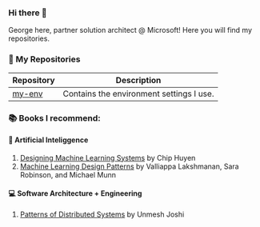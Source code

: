 ### Hi there 👋

George here, partner solution architect @ Microsoft! Here you will find my repositories.

### 🥰 My Repositories

| Repository                                     | Description                            |
|------------------------------------------------|----------------------------------------|
| [my-env](https://github.com/glzbcrt/my-env)    |Contains the environment settings I use.|


### 📚 Books I recommend:

#### 🤖 Artificial Inteliggence

1. [Designing Machine Learning Systems](https://www.amazon.com.br/Designing-Machine-Learning-Systems-English-ebook/dp/B0B1LGL2SR/ref=sr_1_2?crid=KHGGMGMO4GCN&dib=eyJ2IjoiMSJ9.CWbdihTV31PXD5AG-dmVaUMPHj0VLYaA7QEohRmmv02koZN3DJXc6pwhIHez_pK_ZmYE3PZkopE_0YQ7cXaBz_p_SmZqnOKrDWFzKSMpAjkSU41vUDe8bdunzc7xejbjJOU0PvKPvmzRFkrzyMzayHOpzGSn10H60RTPKjuFK_-NT9vPFikvEpwo7ckdVXdfzOOBPoudIROTmPoLFlTlE_aeJBaKUYw647v7SpoDECn89A0EDEkGE5QgL-fjPuRaK-cH2Og9SJqk98500XXTsg8WASoIdZS8_ARijVbdexI.uWmZLMMSOGPop1VGpCJcSDJStT0F52rIfvQcvoKakMQ&dib_tag=se&keywords=designing+machine+learning+systems&qid=1715166404&sprefix=designing+mac%2Caps%2C215&sr=8-2) by Chip Huyen
2. [Machine Learning Design Patterns](https://www.amazon.com.br/Machine-Learning-Design-Patterns-Preparation/dp/1098115783/ref=sr_1_9?crid=KHGGMGMO4GCN&dib=eyJ2IjoiMSJ9.CWbdihTV31PXD5AG-dmVaUMPHj0VLYaA7QEohRmmv02koZN3DJXc6pwhIHez_pK_ZmYE3PZkopE_0YQ7cXaBz_p_SmZqnOKrDWFzKSMpAjkSU41vUDe8bdunzc7xejbjJOU0PvKPvmzRFkrzyMzayHOpzGSn10H60RTPKjuFK_-NT9vPFikvEpwo7ckdVXdfzOOBPoudIROTmPoLFlTlE_aeJBaKUYw647v7SpoDECn89A0EDEkGE5QgL-fjPuRaK-cH2Og9SJqk98500XXTsg8WASoIdZS8_ARijVbdexI.uWmZLMMSOGPop1VGpCJcSDJStT0F52rIfvQcvoKakMQ&dib_tag=se&keywords=designing+machine+learning+systems&qid=1715167814&sprefix=designing+mac%2Caps%2C215&sr=8-9&ufe=app_do%3Aamzn1.fos.6a09f7ec-d911-4889-ad70-de8dd83c8a74) by Valliappa Lakshmanan, Sara Robinson, and Michael Munn 

#### 💻 Software Architecture + Engineering

1. [Patterns of Distributed Systems](https://www.amazon.com.br/Patterns-Distributed-Systems-Addison-Wesley-Signature-ebook/dp/B0CCD3F8BH/ref=sr_1_5?__mk_pt_BR=%C3%85M%C3%85%C5%BD%C3%95%C3%91&crid=2CMYSK57VJ2TN&dib=eyJ2IjoiMSJ9.B8V0GgbmdwDvJtmhTW1rDKoMJ22xh91jmO4788pQt9K6nlETtlXVs7LFnVt1p6YbORL40XNEXze2Vic7xRXaHQsnyJxLCv1znI2JvAXZzJz78jfg7e8KADYhmpKciA-dtfsqmUd9VHCwguCtH54LID3gCCScTkI_6LRDdLE71KhG6phTv_yS8Zn9deBSd5O7HXocSZpDLxObtUZ174GJ0csHA45g5uFm2tA6HGJVmyAAjBBx9KgyaFutSXjqF5Ml0YjLavducFz_wnjIaZ58NgY8U2XJAgf2UxEHplhDiVg.F6mhz1RIDzvviJIAucNEKSVkWn3LLChcXHOAoSIw9vk&dib_tag=se&keywords=distributed+systems&qid=1715176945&sprefix=distributed+system%2Caps%2C199&sr=8-5) by Unmesh Joshi


<!--
**glzbcrt/glzbcrt** is a ✨ _special_ ✨ repository because its `README.md` (this file) appears on your GitHub profile.

Here are some ideas to get you started:

- 🔭 I’m currently working on ...
- 🌱 I’m currently learning ...e
- 👯 I’m looking to collaborate on ...
- 🤔 I’m looking for help with ...
- 💬 Ask me about ...
- 📫 How to reach me: ...
- 😄 Pronouns: ...
- ⚡ Fun fact: ...
-->
